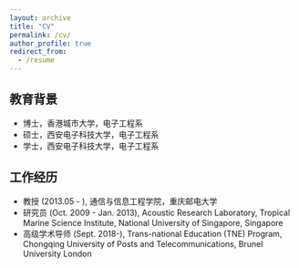 ```yaml
---
layout: archive
title: "CV"
permalink: /cv/
author_profile: true
redirect_from:
  - /resume
---
```


## 教育背景
- 博士，香港城市大学，电子工程系							       		
- 硕士，西安电子科技大学，电子工程系			        		
- 学士，西安电子科技大学，电子工程系

## 工作经历
- 教授 (2013.05 - ), 通信与信息工程学院，重庆邮电大学
- 研究员 (Oct. 2009 - Jan. 2013), Acoustic Research Laboratory, Tropical Marine Science Institute, National University of Singapore, Singapore 
- 高级学术导师 (Sept. 2018-), Trans-national Education (TNE) Program, Chongqing University of Posts and Telecommunications, Brunel University London 
